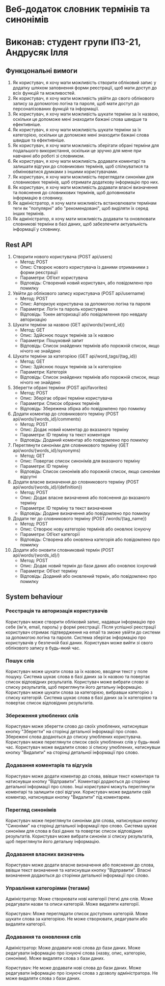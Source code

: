 # Веб-додаток словник термінів та синонімів
# Виконав: студент групи ІПЗ-21, Андрусяк Ілля
## Функцональні вимоги

1.	Як користувач, я хочу мати можливість створити обліковий запис у додатку шляхом заповнення форми реєстрації, щоб мати доступ до всіх функцій та можливостей.
2.	Як користувач, я хочу мати можливість увійти до свого облікового запису за допомогою логіна та пароля, щоб мати доступ до персоналізованих функцій та інформації.
3.	Як користувач, я хочу мати можливість шукати терміни за їх назвою, оскільки це допоможе мені знаходити бажані слова швидше та ефективніше.
4.	Як користувач, я хочу мати можливість шукати терміни за їх категорією, оскільки це допоможе мені знаходити бажані слова швидше та ефективніше.
5.	Як користувач, я хочу мати можливість зберігати обрані терміни для подальшого використання, оскільки це зручно для мене при навчанні або роботі зі словником.
6.	Як користувач, я хочу мати можливість додавати коментарі та залишати відгуки до словникових термінів, щоб спілкуватися та обмінюватися думками з іншими користувачами.
7.	Як користувач, я хочу мати можливість переглядати синоніми для словникових термінів, щоб отримати додаткову інформацію про них.
8.	Як користувач, я хочу мати можливість додавати власні визначення та пояснення до словникових термінів, щоб доповнювати інформацію в словнику.
9.	Як адміністратор, я хочу мати можливість встановлювати термінам теги як "популярні" або "рекомендовані", щоб виділяти їх серед інших термінів.
10.	Як адміністратор, я хочу мати можливість додавати та оновлювати словникові терміни в базі даних, щоб забезпечити актуальність інформації у словнику.

## Rest API

1. Створити нового користувача (POST api/users)
    - Метод: POST
	- Опис: Створює нового користувача із даними отриманими з форми реєстрації
	- Параметри: Об’єкт користувача
	- Відповідь: Створений новий користувач, або повідомлено про помилку
2. Увійти до облікового запису користувача (POST api/username)
    - Метод: POST
	- Опис: Авторизує користувача за допомогою логіна та пароля
	- Параметри: Логін та пароль користувача
	- Відповідь: Токен авторизації або повідомлення про невдалу авторизацію
3. Шукати терміни за назвою (GET api/words/{word_id})
    - Метод: GET
	- Опис: Здійснює пошук термінів за їх назвою
	- Параметри: Пошуковий запит
	- Відповідь: Список знайдених термінів або порожній список, якщо нічого не знайдено
4. Шукати терміни за категорією (GET api/word_tags/{tag_id})
    - Метод: GET
	- Опис: Здійснює пошук термінів за їх категорією
	- Параметри: Категорія
	- Відповідь: Список знайдених термінів або порожній список, якщо нічого не знайдено
5. Зберегти обрані терміни (POST api/favorites)
    - Метод: POST
	- Опис: Зберігає обрані терміни користувача
	- Параметри: Cписок обраних термінів
	- Відповідь: Збережена збірка або повідомлено про помилку
6. Додати коментар до словникового терміну (POST api/words/{words_id}/comments)
    - Метод: POST
	- Опис: Додає новий коментар до вказаного терміну
	- Параметри: ID терміну та текст коментаря
	- Відповідь: Доданий коментар або повідомлено про помилку
7. Переглянути синоніми для словникового терміну (GET api/words/{words_id}/synonyms)
    - Метод: GET
	- Опис: Повертає список синонімів для вказаного терміну
	- Параметри: ID терміну
	- Відповідь: Список синонімів або порожній список, якщо синоніми відсутні
8. Додати власне визначення до словникового терміну (POST api/words/{words_id}/{definition})
    - Метод: POST
    - Опис: Додає власне визначення або пояснення до вказаного терміну
    - Параметри: ID терміну та текст визначення
    - Відповідь: Додане визначення або повідомлено про помилку
9. Додати тег до словникового терміну (POST /words/{tag_name})
    - Метод: POST
	- Опис: Створює нову категорію термінів або оновлює існуючу
	- Параметри: Об’єкт категорії
	- Відповідь: Створена або оновлена категорія або повідомлено про помилку
10. Додати або оновити словниковий термін (POST api/words/{words_id}/)
    - Метод: POST
	- Опис: Додає новий термін до бази даних або оновлює існуючий
	- Параметри: Об’єкт терміну
	- Відповідь: Доданий або оновлений термін, або повідомлено про помилку

## System behaviour

### Реєстрація та авторизація користувачів
  Користувач може створити обліковий запис, надавши інформацію про себе (ім'я, email, пароль) у формі реєстрації.
  Після успішної реєстрації користувач отримає підтвердження на email та зможе увійти до системи за допомогою логіна та пароля.
  Система зберігає інформацію про користувачів у безпечній базі даних.
  Користувач може вийти зі свого облікового запису в будь-який час.
### Пошук слів
  Користувач може шукати слова за їх назвою, вводячи текст у поле пошуку.
  Система шукає слова в базі даних за їх назвою та повертає список відповідних результатів.
  Користувач може вибрати слово зі списку результатів, щоб переглянути його детальну інформацію.
  Користувач може шукати слова за категорією, вибравши категорію з списку категорій.
  Система шукає слова в базі даних за їх категорією та повертає список відповідних результатів.
### Збереження улюблених слів
  Користувач може зберегти слово до своїх улюблених, натиснувши кнопку "Зберегти" на сторінці детальної інформації про слово.
  Збережені слова додаються до списку улюблених користувача.
  Користувач може переглянути список своїх улюблених слів у будь-який час.
  Користувач може видалити слово зі списку улюблених, натиснувши кнопку "Видалити" на сторінці детальної інформації про слово.
### Додавання коментарів та відгуків
  Користувач може додати коментар до слова, ввівши текст коментаря та натиснувши кнопку "Відправити".
  Коментарі додаються до сторінки детальної інформації про слово.
  Інші користувачі можуть переглянути коментарі та залишити свої відгуки.
  Користувач може видалити свій коментар, натиснувши кнопку "Видалити" під коментарем.
### Перегляд синонімів
  Користувач може переглянути синоніми для слова, натиснувши кнопку "Синоніми" на сторінці детальної інформації про слово.
  Система шукає синоніми для слова в базі даних та повертає список відповідних результатів.
  Користувач може вибрати синонім зі списку результатів, щоб переглянути його детальну інформацію.
### Додавання власних визначень
  Користувач може додати власне визначення або пояснення до слова, ввівши текст визначення та натиснувши кнопку "Відправити".
  Власні визначення додаються до сторінки детальної інформації про слово.
### Управління категоріями (тегами)
  Адміністратор:
  Може створювати нові категорії (теги) для слів.
  Може редагувати назви та описи категорій.
  Може видаляти категорії.
  
  Користувач:
  Може переглядати список доступних категорій.
  Може шукати слова за категорією.
  Не може створювати, редагувати або видаляти категорії.
### Додавання та оновлення слів
  Адміністратор:
  Може додавати нові слова до бази даних.
  Може редагувати інформацію про існуючі слова (назву, опис, категорію, синоніми).
  Може видаляти слова з бази даних.
  
  Користувач:
  Не може додавати нові слова до бази даних.
  Може редагувати інформацію про існуючі слова з дозволу адміністратора.
  Не може видаляти слова з бази даних.
